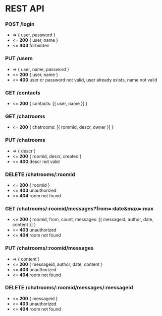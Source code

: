 REST API
========

### POST /login
* => { user, password }
* <= **200** { user, name }
* <= **403** forbidden

### PUT /users
* => { user, name, password }
* <= **200** { user, name }
* <= **400** user or password not valid, user already exists, name not valid

### GET /contacts
* <= **200** { contacts: [{ user, name }] }

### GET /chatrooms
* <= **200** { chatrooms: [{ rommid, descr, owner }] }

### PUT /chatrooms
* => { descr }
* <= **200** { roomid, descr, created }
* <= **400** descr not valid

### DELETE /chatrooms/:roomid
* <= **200** { roomid }
* <= **403** unauthorized
* <= **404** room not found

### GET /chatrooms/:roomid/messages?from=:date&max=:max
* <= **200** { roomid, from, count, messages: [{ messageid, author, date, content }] }
* <= **403** unauthorized
* <= **404** room not found

### PUT /chatrooms/:roomid/messages
* => { content }
* <= **200** { messageid, author, date, content }
* <= **403** unauthorized
* <= **404** room not found

### DELETE /chatrooms/:roomid/messages/:messageid
* <= **200** { messageid }
* <= **403** unauthorized
* <= **404** room not found